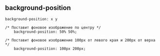 ## background-position

    background-position: x y

    /* Поставит фоновое изображение по центру */
        background-position: 50% 50%;

    /* Поставит фоновое изображение 100px от левого края и 200px от верха */
        background-position: 100px 200px;
